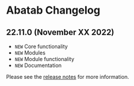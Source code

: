 # Abatab Changelog

## 22.11.0 (November XX 2022)

* `NEW` Core functionality
* `NEW` Modules
* `NEW` Module functionality
* `NEW` Documentation

Please see the [release notes](https://spectrum-health-systems.github.io/Abatab/release-notes/22-11-0.html) for more information.
